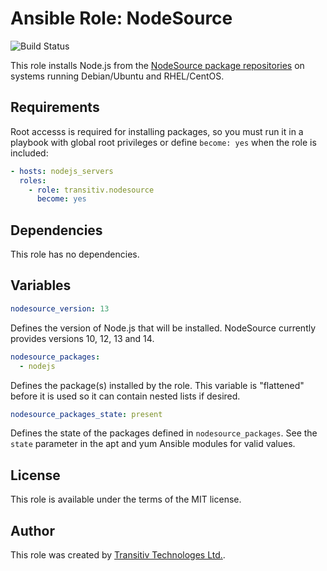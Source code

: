 # Ansible Role: NodeSource

![Build Status](https://github.com/transitiv/ansible-role-nodesource/workflows/CI/badge.svg)

This role installs Node.js from the [NodeSource package repositories](https://github.com/nodesource/distributions/blob/master/README.md) on systems running Debian/Ubuntu and RHEL/CentOS.

## Requirements

Root accesss is required for installing packages, so you must run it in a playbook with global root privileges or define `become: yes` when the role is included:

```yaml
- hosts: nodejs_servers
  roles:
    - role: transitiv.nodesource
      become: yes
```

## Dependencies

This role has no dependencies.

## Variables

```yaml
nodesource_version: 13
```

Defines the version of Node.js that will be installed. NodeSource currently provides versions 10, 12, 13 and 14.

```yaml
nodesource_packages:
  - nodejs
```

Defines the package(s) installed by the role. This variable is "flattened" before it is used so it can contain nested lists if desired.

```yaml
nodesource_packages_state: present
```

Defines the state of the packages defined in `nodesource_packages`. See the `state` parameter in the apt and yum Ansible modules for valid values.

## License

This role is available under the terms of the MIT license.

## Author

This role was created by [Transitiv Technologes Ltd.](https://www.transitiv.co.uk).
